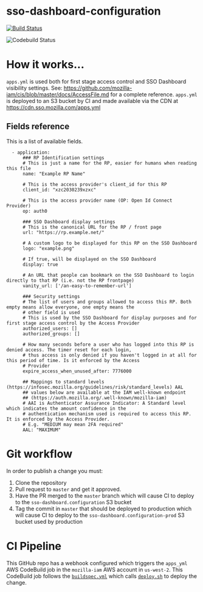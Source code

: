 # sso-dashboard-configuration

[![Build Status](https://travis-ci.org/mozilla-iam/sso-dashboard-configuration.svg?branch=master)](https://travis-ci.org/mozilla-iam/sso-dashboard-configuration)

![Codebuild Status](https://codebuild.us-west-2.amazonaws.com/badges?uuid=eyJlbmNyeXB0ZWREYXRhIjoiUWVHQlJNT2FjckNEcUFtUzI4VVR3ZlBTYjRCYnl4SWhWcUx0TTFEMUMzWmFMM3N2eGdLOFJMTUl6NkNtQTFkRVdXa2RzSEQ5SGYvZWRZMW01Q2cvcXhRPSIsIml2UGFyYW1ldGVyU3BlYyI6IjZjWmVyRWdkRDFFVTllRksiLCJtYXRlcmlhbFNldFNlcmlhbCI6MX0%3D&branch=master)

# How it works...

`apps.yml` is used both for first stage access control and SSO Dashboard visibility settings.
See: https://github.com/mozilla-iam/cis/blob/master/docs/AccessFile.md for a complete reference. `apps.yml` is deployed to an S3 bucket by CI and made available via the CDN at https://cdn.sso.mozilla.com/apps.yml

## Fields reference

This is a list of available fields.

```
  - application:
      ### RP Identification settings
      # This is just a name for the RP, easier for humans when reading this file
      name: "Example RP Name"

      # This is the access provider's client_id for this RP
      client_id: "xzc2030239xzxc"

      # This is the access provider name (OP: Open Id Connect Provider)
      op: auth0

      ### SSO Dashboard display settings
      # This is the canonical URL for the RP / front page
      url: "https://rp.example.net/"

      # A custom logo to be displayed for this RP on the SSO Dashboard
      logo: "example.png"

      # If true, will be displayed on the SSO Dashboard
      display: true

      # An URL that people can bookmark on the SSO Dashboard to login directly to that RP (i.e. not the RP frontpage)
      vanity_url: ['/an-easy-to-remember-url']

      ### Security settings
      # The list of users and groups allowed to access this RP. Both empty means allow everyone, one empty means the
      # other field is used
      # This is used by the SSO Dashboard for display purposes and for first stage access control by the Access Provider
      authorized_users: []
      authorized_groups: []

      # How many seconds before a user who has logged into this RP is denied access. The timer reset for each login,
      # thus access is only denied if you haven't logged in at all for this period of time. Is it enforced by the Access
      # Provider
      expire_access_when_unused_after: 7776000

      ## Mappings to standard levels (https://infosec.mozilla.org/guidelines/risk/standard_levels) AAL
      ## values below are available at the IAM well-known endpoint
      ## (https://auth.mozilla.org/.well-known/mozilla-iam)
      # AAI is Authenticator Assurance Indicator: A Standard level which indicates the amount confidence in the
      # authentication mechanism used is required to access this RP. It is enforced by the Access Provider.
      # E.g. "MEDIUM may mean 2FA required"
      AAL: "MAXIMUM"
```

# Git workflow

In order to publish a change you must:

1. Clone the repository
2. Pull request to `master` and get it approved.
3. Have the PR merged to the `master` branch which will cause CI to deploy to the `sso-dashboard.configuration` S3 bucket
4. Tag the commit in `master` that should be deployed to production which will cause CI to deploy to the `sso-dashboard.configuration-prod` S3 bucket used by production

# CI Pipeline

This GitHub repo has a webhook configured which triggers the `apps_yml` AWS CodeBuild job in the `mozilla-iam` AWS account in `us-west-2`. This CodeBuild job follows the [`buildspec.yml`](buildspec.yml) which calls [`deploy.sh`](deploy.sh) to deploy the change.
